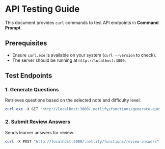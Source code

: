 # API Testing Guide

This document provides `curl` commands to test API endpoints in **Command Prompt**.

## Prerequisites
- Ensure `curl.exe` is available on your system (`curl --version` to check).
- The server should be running at `http://localhost:3000`.

## Test Endpoints

### 1. Generate Questions
Retrieves questions based on the selected note and difficulty level.

```powershell
curl.exe -X GET "http://localhost:3000/.netlify/functions/generate-questions?noteId=lms15jned&difficulty=easy"
```

### 2. Submit Review Answers
Sends learner answers for review.

```powershell
curl -X POST "http://localhost:3000/.netlify/functions/review-answers" -H "Content-Type: application/json" --data @review_answers_body.json
```

